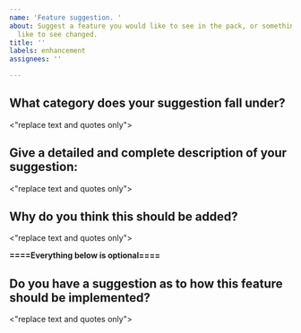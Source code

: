 ```yaml
---
name: 'Feature suggestion. '
about: Suggest a feature you would like to see in the pack, or something you would
  like to see changed.
title: ''
labels: enhancement
assignees: ''

---
```


<!---
This is the suggestion template. It is for suggesting features or gameplay changes, not mods. If you want to suggest a mod, do so through the Discord because it will likely not be accepted and we don't need the issue tracker cluttered. 

**The title of this issue should be a brief description of your suggestion to make it easier to find, with the beginning being the name of a suggestion category inside brackets "[]".**

Please use the formatting and provide the requested information. If you do not, your issue will simply be ignored and closed. You may be asked by a dev to provide additional information. If you do not provide additional information within a reasonable window of time, your issue will also be closed. 

Make sure to look at existing suggestions using the search feature so that you don't make duplicate suggestions. 

The different suggestion categories are: 
- Game mechanic: Related to general game mechanics.
- Recipe: Anything related to any kind of crafting or processing recipe.
- Mob: Anything related to mob spawning (minus the invasion feature), mob stats, or mob-planet distribution. 
- Worldgen: Anything related to general world generation.
- Planet: Anything related to planet design or features, as well as suggesting new planets (we rarely accept new planets unless it is relevant to progression and a unique enough design to warrant adding yet another dimension).
- Other: Anything that doesn't fit the above categories.
--->

## **What category does your suggestion fall under?**
\<"replace text and quotes only"\>

## **Give a detailed and complete description of your suggestion:**
\<"replace text and quotes only"\>

## **Why do you think this should be added?**
\<"replace text and quotes only"\>

**====Everything below is optional====**

## **Do you have a suggestion as to how this feature should be implemented?**
\<"replace text and quotes only"\>
